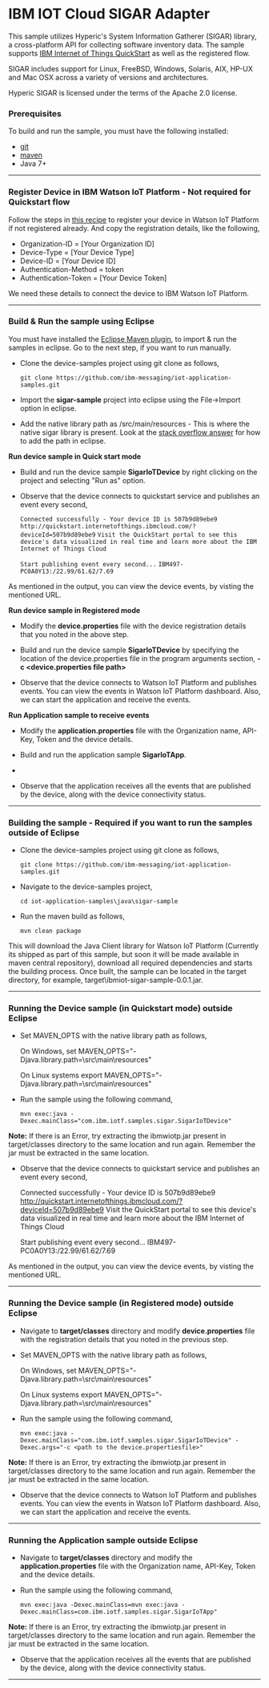 IBM IOT Cloud SIGAR Adapter
===========================

This sample utilizes Hyperic's System Information Gatherer (SIGAR) library, a cross-platform API for collecting 
software inventory data.  The sample supports [IBM Internet of Things QuickStart](http://quickstart.internetofthings.ibmcloud.com) as well as 
the registered flow.

SIGAR includes support for Linux, FreeBSD, Windows, Solaris, AIX, HP-UX and Mac OSX across a variety of 
versions and architectures. 

Hyperic SIGAR is licensed under the terms of the Apache 2.0 license.


### Prerequisites
To build and run the sample, you must have the following installed:

* [git](https://git-scm.com/)
* [maven](https://maven.apache.org/download.cgi)
* Java 7+

----

### Register Device in IBM Watson IoT Platform - Not required for Quickstart flow

Follow the steps in [this recipe](https://developer.ibm.com/recipes/tutorials/how-to-register-devices-in-ibm-iot-foundation/) to register your device in Watson IoT Platform if not registered already. And copy the registration details, like the following,

* Organization-ID = [Your Organization ID]
* Device-Type = [Your Device Type]
* Device-ID = [Your Device ID]
* Authentication-Method = token
* Authentication-Token = [Your Device Token]

We need these details to connect the device to IBM Watson IoT Platform.

----


### Build & Run the sample using Eclipse

You must have installed the [Eclipse Maven plugin](http://www.eclipse.org/m2e/), to import & run the samples in eclipse. Go to the next step, if you want to run manually.

* Clone the device-samples project using git clone as follows,

    `git clone https://github.com/ibm-messaging/iot-application-samples.git`
    
* Import the **sigar-sample** project into eclipse using the File->Import option in eclipse.

* Add the native library path as <ibmiot-sigar-sample>/src/main/resources - This is where the native sigar library is present. Look at the [stack overflow answer](http://stackoverflow.com/questions/15271100/how-can-i-set-the-java-library-path-used-by-eclipse-from-a-pom) for how to add the path in eclipse.

**Run device sample in Quick start mode**

* Build and run the device sample **SigarIoTDevice** by right clicking on the project and selecting "Run as" option.

* Observe that the device connects to quickstart service and publishes an event every second,

     `Connected successfully - Your device ID is 507b9d89ebe9`
     `http://quickstart.internetofthings.ibmcloud.com/?deviceId=507b9d89ebe9`
     `Visit the QuickStart portal to see this device's data visualized in real time and learn more about the IBM Internet of Things Cloud`
   
     `Start publishing event every second...`
     `IBM497-PC0A0Y13:/22.99/61.62/7.69`

As mentioned in the output, you can view the device events, by visting the mentioned URL.

**Run device sample in Registered mode**

* Modify the **device.properties** file with the device registration details that you noted in the above step.

* Build and run the device sample **SigarIoTDevice** by specifying the location of the device.properties file in the program arguments section, **-c <device.properties file path>**

* Observe that the device connects to Watson IoT Platform and publishes events. You can view the events in Watson IoT Platform dashboard. Also, we can start the application and receive the events.

**Run Application sample to receive events**

* Modify the **application.properties** file with the Organization name, API-Key, Token and the device details.

* Build and run the application sample **SigarIoTApp**.
* 
* Observe that the application receives all the events that are published by the device, along with the device connectivity status.

----

### Building the sample - Required if you want to run the samples outside of Eclipse

* Clone the device-samples project using git clone as follows,
   
    `git clone https://github.com/ibm-messaging/iot-application-samples.git`
    
* Navigate to the device-samples project, 

    `cd iot-application-samples\java\sigar-sample`
    
* Run the maven build as follows,

    `mvn clean package`
    
This will download the Java Client library for Watson IoT Platform (Currently its shipped as part of this sample, but soon it will be made available in maven central repository), download all required dependencies and starts the building process. Once built, the sample can be located in the target directory, for example, target\ibmiot-sigar-sample-0.0.1.jar.

----

### Running the Device sample (in Quickstart mode) outside Eclipse

* Set MAVEN_OPTS with the native library path as follows, 

    On Windows,
    set MAVEN_OPTS="-Djava.library.path=<path-to-project-directory>\src\main\resources"
    
    On Linux systems
    export MAVEN_OPTS="-Djava.library.path=<path-to-project-directory>\src\main\resources"

* Run the sample using the following command,

    `mvn exec:java -Dexec.mainClass="com.ibm.iotf.samples.sigar.SigarIoTDevice"`

**Note:** If there is an Error, try extracting the ibmwiotp.jar present in target/classes directory to the same location and run again. Remember the jar must be extracted in the same location. 

* Observe that the device connects to quickstart service and publishes an event every second,

    Connected successfully - Your device ID is 507b9d89ebe9
   http://quickstart.internetofthings.ibmcloud.com/?deviceId=507b9d89ebe9
   Visit the QuickStart portal to see this device's data visualized in real time and learn more about the IBM Internet of Things Cloud
   
   Start publishing event every second...
   IBM497-PC0A0Y13:/22.99/61.62/7.69

As mentioned in the output, you can view the device events, by visting the mentioned URL.

----

### Running the Device sample (in Registered mode) outside Eclipse

* Navigate to **target/classes** directory and modify **device.properties** file with the registration details that you noted in the previous step.

* Set MAVEN_OPTS with the native library path as follows, 

    On Windows,
    set MAVEN_OPTS="-Djava.library.path=<path-to-project-directory>\src\main\resources"
    
    On Linux systems
    export MAVEN_OPTS="-Djava.library.path=<path-to-project-directory>\src\main\resources"

* Run the sample using the following command,

    `mvn exec:java -Dexec.mainClass="com.ibm.iotf.samples.sigar.SigarIoTDevice" -Dexec.args="-c <path to the device.propertiesfile>"`

**Note:** If there is an Error, try extracting the ibmwiotp.jar present in target/classes directory to the same location and run again. Remember the jar must be extracted in the same location. 

* Observe that the device connects to Watson IoT Platform and publishes events. You can view the events in Watson IoT Platform dashboard. Also, we can start the application and receive the events.

----

### Running the Application sample outside Eclipse

* Navigate to **target/classes** directory and modify the **application.properties** file with the Organization name, API-Key, Token and the device details.

* Run the sample using the following command,

    `mvn exec:java -Dexec.mainClass=mvn exec:java -Dexec.mainClass=com.ibm.iotf.samples.sigar.SigarIoTApp"`

**Note:** If there is an Error, try extracting the ibmwiotp.jar present in target/classes directory to the same location and run again. Remember the jar must be extracted in the same location. 

* Observe that the application receives all the events that are published by the device, along with the device connectivity status.

----
